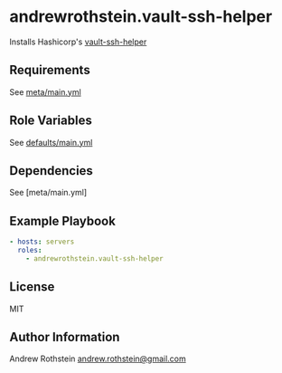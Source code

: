 andrewrothstein.vault-ssh-helper
=========

Installs Hashicorp's [vault-ssh-helper](https://github.com/hashicorp/vault-ssh-helper)

Requirements
------------

See [meta/main.yml](meta/main.yml)

Role Variables
--------------

See [defaults/main.yml](defaults/main.yml)

Dependencies
------------

See [meta/main.yml]

Example Playbook
----------------

```yml
- hosts: servers
  roles:
    - andrewrothstein.vault-ssh-helper
```

License
-------

MIT

Author Information
------------------

Andrew Rothstein <andrew.rothstein@gmail.com>
